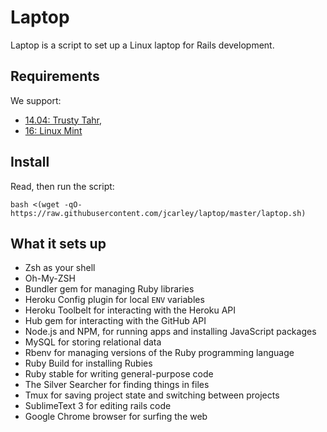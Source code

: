 Laptop
======

Laptop is a script to set up a Linux laptop for Rails development.

Requirements
------------

We support:

* [14.04: Trusty Tahr](https://wiki.ubuntu.com/TrustyTahr/ReleaseNotes),
* [16: Linux Mint](http://www.linuxmint.com/rel_petra_cinnamon.php)


Install
-------

Read, then run the script:

    bash <(wget -qO- https://raw.githubusercontent.com/jcarley/laptop/master/laptop.sh)

What it sets up
---------------

* Zsh as your shell
* Oh-My-ZSH
* Bundler gem for managing Ruby libraries
* Heroku Config plugin for local `ENV` variables
* Heroku Toolbelt for interacting with the Heroku API
* Hub gem for interacting with the GitHub API
* Node.js and NPM, for running apps and installing JavaScript packages
* MySQL for storing relational data
* Rbenv for managing versions of the Ruby programming language
* Ruby Build for installing Rubies
* Ruby stable for writing general-purpose code
* The Silver Searcher for finding things in files
* Tmux for saving project state and switching between projects
* SublimeText 3 for editing rails code
* Google Chrome browser for surfing the web

